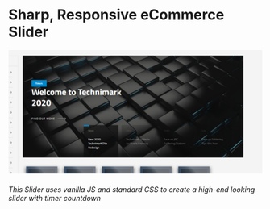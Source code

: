 # Sharp, Responsive eCommerce Slider

![test](images/slider_screen.png)

###### This Slider uses vanilla JS and standard CSS to create a high-end looking slider with timer countdown
